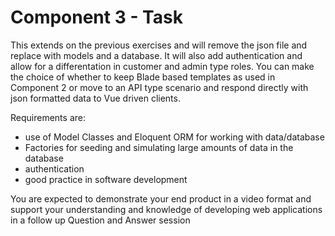 # Component 3 - Task

<p>This extends on the previous exercises and will remove the json file and replace with models and a database. It will also add authentication 
  and allow for a differentation in customer and admin type roles. You can make the choice of whether to keep Blade based templates as used in Component 2 
  or move to an API type scenario and respond directly with json formatted data to Vue driven clients. 
</p>
<p>
Requirements are:
</p>
<ul>
<li>use of Model Classes and Eloquent ORM for working with data/database</li>
<li>Factories for seeding and simulating large amounts of data in the database</li>
<li>authentication</li>
<li>good practice in software development</li>
</ul>

<p>You are expected to demonstrate your end product in a video format and support your understanding and knowledge of developing web applications in a 
follow up Question and Answer session</p>
